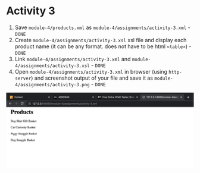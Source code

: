 # Activity 3

1. Save `module-4/products.xml` as `module-4/assignments/activity-3.xml`  - `DONE`
2. Create `module-4/assignments/activity-3.xsl` xsl file and display each product name (it can be any format. does not have to be html `<table>`)  - `DONE`
3. Link `module-4/assignments/activity-3.xml` and `module-4/assignments/activity-3.xsl`  - `DONE`
4. Open `module-4/assignments/activity-3.xml` in browser (using `http-server`) and screenshot output of your file and save it as `module-4/assignments/activity-3.png`  - `DONE`

![image info](./activity-3.png)
